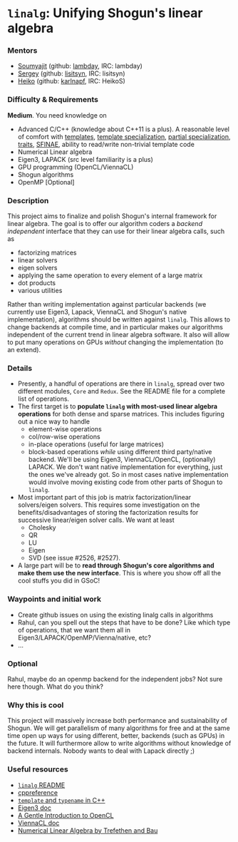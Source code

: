 # `linalg`: Unifying Shogun's linear algebra

### Mentors
 * [Soumyajit](Soumyajit%20De%20[Rahul]) (github: [lambday](https://github.com/lambday), IRC: lambday)
 * [Sergey](Sergey%20Lisitsyn) (github: [lisitsyn](https://github.com/lisitsyn), IRC: lisitsyn)
 * [Heiko](Heiko%20Strathmann) (github: [karlnapf](https://github.com/karlnapf), IRC: HeikoS)

### Difficulty & Requirements
**Medium**. You need knowledge on
 * Advanced C/C++ (knowledge about C++11 is a plus). A reasonable level of comfort with [templates](http://en.cppreference.com/w/cpp/language/class_template), [template specialization](http://en.cppreference.com/w/cpp/language/template_specialization), [partial specialization](http://en.cppreference.com/w/cpp/language/partial_specialization), [traits](http://accu.org/index.php/journals/442), [SFINAE](http://en.cppreference.com/w/cpp/language/sfinae), ability to read/write non-trivial template code
 * Numerical Linear algebra
 * Eigen3, LAPACK (src level familiarity is a plus)
 * GPU programming (OpenCL/ViennaCL)
 * Shogun algorithms
 * OpenMP [Optional]

### Description
This project aims to finalize and polish Shogun's internal framework for linear algebra. The goal is to offer our algorithm coders a *backend independent* interface that they can use for their linear algebra calls, such as
 * factorizing matrices
 * linear solvers
 * eigen solvers
 * applying the same operation to every element of a large matrix
 * dot products
 * various utilities

Rather than writing implementation against particular backends (we currently use Eigen3, Lapack, ViennaCL and Shogun's native implementation), algorithms should be written against ```linalg```. This allows to change backends at compile time, and in particular makes our algorithms independent of the current trend in linear algebra software. It also will allow to put many operations on GPUs *without* changing the implementation (to an extend).

### Details
 * Presently, a handful of operations are there in `linalg`, spread over two different modules, `Core` and `Redux`. See the README file for a complete list of operations.
 * The first target is to **populate `linalg` with most-used linear algebra operations** for both dense and sparse matrices. This includes figuring out a nice way to handle 
    * element-wise operations
    * col/row-wise operations 
    * in-place operations (useful for large matrices)
    * block-based operations 
*while* using different third party/native backend. We'll be using Eigen3, ViennaCL/OpenCL, (optionally) LAPACK. We don't want native implementation for everything, just the ones we've already got. So in most cases native implementation would involve moving existing code from other parts of Shogun to `linalg`. 
 * Most important part of this job is matrix factorization/linear solvers/eigen solvers. This requires some investigation on the benefits/disadvantages of storing the factorization results for successive linear/eigen solver calls. We want at least 
    * Cholesky
    * QR
    * LU
    * Eigen
    * SVD
(see issue #2526, #2527).
 * A large part will be to **read through Shogun's core algorithms and make them use the new interface**. This is where you show off all the cool stuffs you did in GSoC!

### Waypoints and initial work
 * Create github issues on using the existing linalg calls in algorithms
 * Rahul, can you spell out the steps that have to be done? Like which type of operations, that we want them all in Eigen3/LAPACK/OpenMP/Vienna/native, etc?
 * ...

### Optional
Rahul, maybe do an openmp backend for the independent jobs? Not sure here though. What do you think?

### Why this is cool
This project will massively increase both performance and sustainability of Shogun. We will get parallelism of many algorithms for free and at the same time open up ways for using different, better, backends (such as GPUs) in the future. It will furthermore allow to write algorithms without knowledge of backend internals. Nobody wants to deal with Lapack directly ;)

### Useful resources
 * [`linalg` README](https://github.com/shogun-toolbox/shogun/wiki/README_linalg)
 * [cppreference](http://en.cppreference.com/w/)
 * [`template` and `typename` in C++](http://eigen.tuxfamily.org/dox/TopicTemplateKeyword.html)
 * [Eigen3 doc](http://eigen.tuxfamily.org/dox/index.html)
 * [A Gentle Introduction to OpenCL](http://www.drdobbs.com/parallel/a-gentle-introduction-to-opencl/231002854)
 * [ViennaCL doc](http://viennacl.sourceforge.net/doc/)
 * [Numerical Linear Algebra by Trefethen and Bau](https://javierolivares.files.wordpress.com/2009/04/numerical-linear-algebra-trefethenbau.pdf)